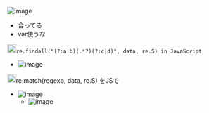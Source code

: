 
![image](https://gyazo.com/2f3409b40e6a9c58f90665b4bce601fa/thumb/1000)
- 合ってる
- var使うな

<img src='https://scrapbox.io/api/pages/nishio/nishio/icon' alt='nishio.icon' height="19.5"/>`re.findall("(?:a|b)(.*?)(?:c|d)", data, re.S) in JavaScript`
- ![image](https://gyazo.com/7457e3433ed417f86b69f33cdb2def6a/thumb/1000)

<img src='https://scrapbox.io/api/pages/nishio/nishio/icon' alt='nishio.icon' height="19.5"/>re.match(regexp, data, re.S) をJSで
- ![image](https://gyazo.com/e2f914d3e037c0d2c920e45deb52dae3/thumb/1000)
    - ![image](https://gyazo.com/2205ef7628d6bf3404e2d27609db562e/thumb/1000)

